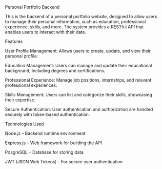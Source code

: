 Personal Portfolio Backend

This is the backend of a personal portfolio website, designed to allow users to manage their personal information, such as education, professional experience, skills, and more. The system provides a RESTful API that enables users to interact with their data.




Features


User Profile Management: Allows users to create, update, and view their personal profile.

Education Management: Users can manage and update their educational background, including degrees and certifications.

Professional Experience: Manage job positions, internships, and relevant professional experiences.

Skills Management: Users can list and categorize their skills, showcasing their expertise.

Secure Authentication: User authentication and authorization are handled securely with token-based authentication.




Technologies Used


Node.js – Backend runtime environment

Express.js – Web framework for building the API

PosgreSQL – Database for storing data

JWT (JSON Web Tokens) – For secure user authentication
